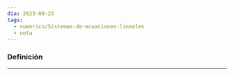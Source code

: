 ```yaml
---
dia: 2023-08-23
tags:
  - numerico/Sistemas-de-ecuaciones-lineales
  - nota
---
```

### Definición
---

